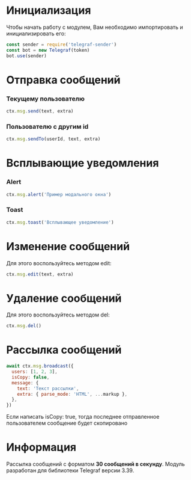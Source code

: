 # Инициализация

Чтобы начать работу с модулем, Вам необходимо импортировать и инициализировать его:

```javascript
const sender = require('telegraf-sender')
const bot = new Telegraf(token)
bot.use(sender)
```

# Отправка сообщений

### Текущему пользователю

```javascript
ctx.msg.send(text, extra)
```

### Пользователю с другим id

```javascript
ctx.msg.sendTo(userId, text, extra)
```

# Всплывающие уведомления

### Alert

```javascript
ctx.msg.alert('Пример модального окна')
```

### Toast

```javascript
ctx.msg.toast('Всплывающее уведомление')
```

# Изменение сообщений

Для этого воспользуйтесь методом edit:

```javascript
ctx.msg.edit(text, extra)
```

# Удаление сообщений

Для этого воспользуйтесь методом del:

```javascript
ctx.msg.del()
```

# Рассылка сообщений

```javascript
await ctx.msg.broadcast({
  users: [1, 2, 3],
  isCopy: false,
  message: {
    text: 'Текст рассылки',
    extra: { parse_mode: 'HTML', ...markup },
  },
})
```

Если написать isCopy: true, тогда последнее отправленное пользователем сообщение будет скопировано

# Информация

Рассылка сообщений с форматом **30 сообщений в секунду**. Модуль разработан для библиотеки Telegraf версии 3.39.
